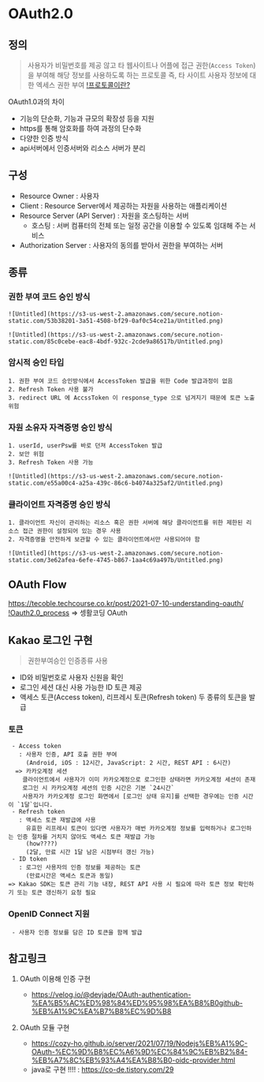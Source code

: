 # OAuth2.0

## 정의
 > 사용자가 비밀번호를 제공 않고 타 웹사이트나 어플에 접근 권한(`Access Token`)을 부여해 해당 정보를 사용하도록 하는 프로토콜
   즉, 타 사이트 사용자 정보에 대한 엑세스 권한 부여
   [!프로토콜이란?](./%ED%94%84%EB%A1%9C%ED%86%A0%EC%BD%9C.md)

OAuth1.0과의 차이
 - 기능의 단순화, 기능과 규모의 확장성 등을 지원
 - https를 통해 암호화를 하여 과정의 단수화
 - 다양한 인증 방식
 - api서버에서 인증서버와 리소스 서버가 분리

## 구성
 - Resource Owner : 사용자
 - Client : Resource Server에서 제공하는 자원을 사용하는 애플리케이션
 - Resource Server (API Server) : 자원을 호스팅하는 서버
    - 호스팅 : 서버 컴퓨터의 전체 또는 일정 공간을 이용할 수 있도록 임대해 주는 서비스
 - Authorization Server : 사용자의 동의를 받아서 권한을 부여하는 서버

## 종류
 ### 권한 부여 코드 승인 방식   
    ![Untitled](https://s3-us-west-2.amazonaws.com/secure.notion-static.com/53b38201-3a51-4508-bf29-0af0c54ce21a/Untitled.png)
    
    ![Untitled](https://s3-us-west-2.amazonaws.com/secure.notion-static.com/85c0cebe-eac8-4bdf-932c-2cde9a86517b/Untitled.png)
    
 ### 암시적 승인 타입
    1. 권한 부여 코드 승인방식에서 AccessToken 발급을 위한 Code 발급과정이 없음
    2. Refresh Token 사용 불가
    3. redirect URL 에 AccssToken 이 response_type 으로 넘겨지기 때문에 토큰 노출 위험
    
 ### 자원 소유자 자격증명 승인 방식
    1. userId, userPsw를 바로 던져 AccessToken 발급
    2. 보안 위험
    3. Refresh Token 사용 가능
    
    ![Untitled](https://s3-us-west-2.amazonaws.com/secure.notion-static.com/e55a00c4-a25a-439c-86c6-b4074a325af2/Untitled.png)
    
 ### 클라이언트 자격증명 승인 방식
    1. 클라이언트 자신이 관리하는 리소스 혹은 권한 서버에 해당 클라이언트를 위한 제한된 리소스 접근 권한이 설정되어 있는 경우 사용
    2. 자격증명을 안전하게 보관할 수 있는 클라이언트에서만 사용되어야 함
    
    ![Untitled](https://s3-us-west-2.amazonaws.com/secure.notion-static.com/3e62afea-6efe-4745-b867-1aa4c69a497b/Untitled.png)
    

## OAuth Flow
  https://tecoble.techcourse.co.kr/post/2021-07-10-understanding-oauth/
  [!Oauth2.0_process](./README_images/oauth2.0-process.png)
  => 셍활코딩 OAuth 


## Kakao 로그인 구현
  > 권한부여승인 인증종류 사용

  - ID와 비밀번호로 사용자 신원을 확인
  - 로그인 세션 대신 사용 가능한 ID 토큰 제공 
  - 액세스 토큰(Access token), 리프레시 토큰(Refresh token) 두 종류의 토큰을 발급

  ### 토큰
     - Access token
       : 사용자 인증, API 호출 권한 부여
         (Android, iOS : 12시간, JavaScript: 2 시간, REST API : 6시간)
      => 카카오계정 세션
        클라이언트에서 사용자가 이미 카카오계정으로 로그인한 상태라면 카카오계정 세션이 존재
        로그인 시 카카오계정 세션의 인증 시간은 기본 `24시간`
        사용자가 카카오계정 로그인 화면에서 [로그인 상태 유지]를 선택한 경우에는 인증 시간이 `1달`입니다.
     - Refresh token
       : 액세스 토큰 재발급에 사용
         유효한 리프레시 토큰이 있다면 사용자가 매번 카카오계정 정보를 입력하거나 로그인하는 인증 절차를 거치지 않아도 액세스 토큰 재발급 가능
         (how????)
         (2달, 만료 시간 1달 남은 시점부터 갱신 가능)
     - ID token
       : 로그인 사용자의 인증 정보를 제공하는 토큰
         (만료시간은 액세스 토큰과 동일)
    => Kakao SDK는 토큰 관리 기능 내장, REST API 사용 시 필요에 따라 토큰 정보 확인하기 또는 토큰 갱신하기 요청 필요

  ### OpenID Connect 지원
     - 사용자 인증 정보를 담은 ID 토큰을 함께 발급




## 참고링크
  1. OAuth 이용해 인증 구현
     - https://velog.io/@devjade/OAuth-authentication-%EA%B5%AC%ED%98%84%ED%95%98%EA%B8%B0github-%EB%A1%9C%EA%B7%B8%EC%9D%B8

  2. OAuth 모듈 구현
     - https://cozy-ho.github.io/server/2021/07/19/Nodejs%EB%A1%9C-OAuth-%EC%9D%B8%EC%A6%9D%EC%84%9C%EB%B2%84-%EB%A7%8C%EB%93%A4%EA%B8%B0-oidc-provider.html
     - java로 구현 !!!! : https://co-de.tistory.com/29
